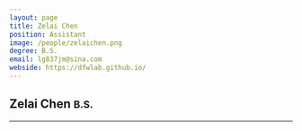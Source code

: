 ```yaml
---
layout: page
title: Zelai Chen
position: Assistant
image: /people/zelaichen.png
degree: B.S.
email: lg837jm@sina.com
webside: https://dfwlab.github.io/
---
```


<style>
p {
    text-align: justify;
}
</style>

<h2>Zelai Chen <small>B.S.</small></h2>
<hr>
